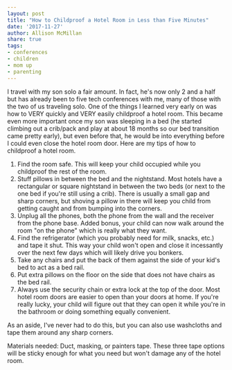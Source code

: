 ```yaml
---
layout: post
title: "How to Childproof a Hotel Room in Less than Five Minutes"
date: '2017-11-27'
author: Allison McMillan
share: true
tags:
- conferences
- children
- mom up
- parenting
---
```


I travel with my son solo a fair amount. In fact, he's now only 2 and a half but has already been to five tech conferences with me, many of those with the two of us traveling solo. One of the things I learned very early on was how to VERY quickly and VERY easily childproof a hotel room. This became even more important once my son was sleeping in a bed (he started climbing out a crib/pack and play at about 18 months so our bed transition came pretty early), but even before that, he would be into everything before I could even close the hotel room door. Here are my tips of how to childproof a hotel room.

1. Find the room safe. This will keep your child occupied while you childproof the rest of the room.
2. Stuff pillows in between the bed and the nightstand. Most hotels have a rectangular or square nightstand in between the two beds (or next to the one bed if you're still using a crib). There is usually a small gap and sharp corners, but shoving a pillow in there will keep you child from getting caught and from bumping into the corners.
3. Unplug all the phones, both the phone from the wall and the receiver from the phone base. Added bonus, your child can now walk around the room "on the phone" which is really what they want.
4. Find the refrigerator (which you probably need for milk, snacks, etc.) and tape it shut. This way your child won't open and close it incessantly over the next few days which will likely drive you bonkers.
5. Take any chairs and put the back of them against the side of your kid's bed to act as a bed rail.
6. Put extra pillows on the floor on the side that does not have chairs as the bed rail.
7. Always use the security chain or extra lock at the top of the door. Most hotel room doors are easier to open than your doors at home. If you're really lucky, your child will figure out that they can open it while you're in the bathroom or doing something equally convenient.

As an aside, I've never had to do this, but you can also use washcloths and tape them around any sharp corners.

Materials needed: Duct, masking, or painters tape. These three tape options will be sticky enough for what you need but won't damage any of the hotel room.

